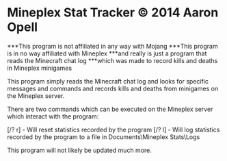 Mineplex Stat Tracker
© 2014 Aaron Opell
===================
***This program is not affiliated in any way with Mojang
***This program is in no way affiliated with Mineplex
***and really is just a program that reads the Minecraft chat log
***which was made to record kills and deaths in Mineplex minigames

This program simply reads the Minecraft chat log and looks for specific messages and commands and
records kills and deaths from minigames on the Mineplex server.

There are two commands which can be executed on the Mineplex server which interact with the program:

[/? r] - Will reset statistics recorded by the program
[/? l] - Will log statistics recorded by the program to a file in Documents\Mineplex Stats\Logs

This program will not likely be updated much more.
